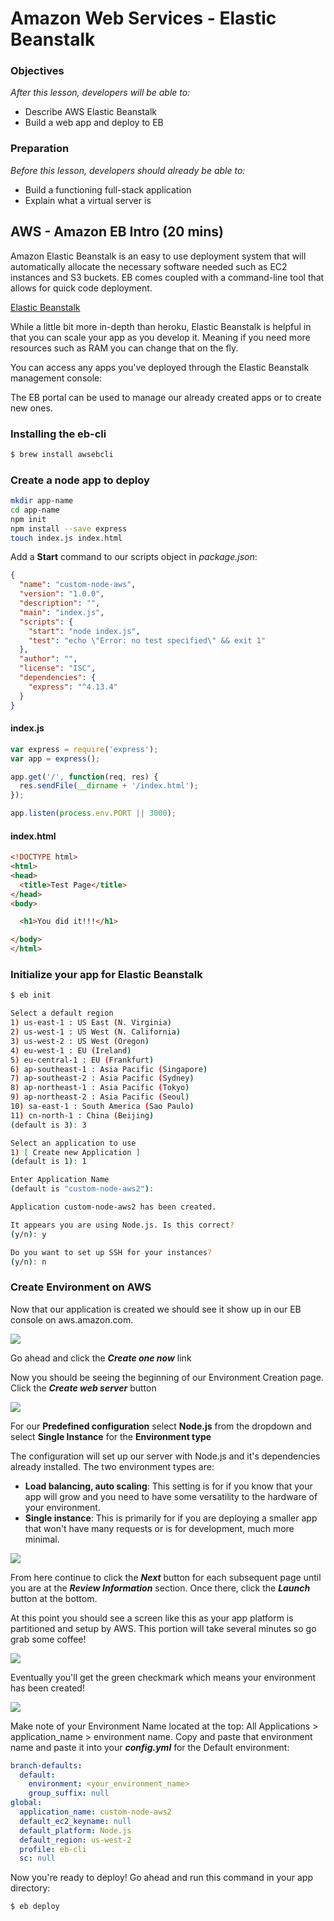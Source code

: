 # Amazon Web Services - Elastic Beanstalk

### Objectives
*After this lesson, developers will be able to:*

- Describe AWS Elastic Beanstalk
- Build a web app and deploy to EB

### Preparation
*Before this lesson, developers should already be able to:*

- Build a functioning full-stack application
- Explain what a virtual server is

## AWS - Amazon EB Intro (20 mins)

Amazon Elastic Beanstalk is an easy to use deployment system that will automatically allocate the necessary software needed such as EC2 instances and S3 buckets. EB comes coupled with a command-line tool that allows for quick code deployment.

[Elastic Beanstalk](https://aws.amazon.com/elasticbeanstalk/)

While a little bit more in-depth than heroku, Elastic Beanstalk is helpful in that you can scale your app as you develop it. Meaning if you need more resources such as RAM you can change that on the fly.


You can access any apps you've deployed through the Elastic Beanstalk management console:

The EB portal can be used to manage our already created apps or to create new ones.

### Installing the eb-cli

```bash
$ brew install awsebcli
```

### Create a node app to deploy

```bash
mkdir app-name
cd app-name
npm init
npm install --save express
touch index.js index.html
```
Add a **Start** command to our scripts object in *package.json*:

```json
{
  "name": "custom-node-aws",
  "version": "1.0.0",
  "description": "",
  "main": "index.js",
  "scripts": {
    "start": "node index.js",
    "test": "echo \"Error: no test specified\" && exit 1"
  },
  "author": "",
  "license": "ISC",
  "dependencies": {
    "express": "^4.13.4"
  }
}
```

#### index.js
```javascript
var express = require('express');
var app = express();

app.get('/', function(req, res) {
  res.sendFile(__dirname + '/index.html');
});

app.listen(process.env.PORT || 3000);
```

#### index.html
```html
<!DOCTYPE html>
<html>
<head>
  <title>Test Page</title>
</head>
<body>

  <h1>You did it!!!</h1>

</body>
</html>
```

### Initialize your app for Elastic Beanstalk
```bash
$ eb init

Select a default region
1) us-east-1 : US East (N. Virginia)
2) us-west-1 : US West (N. California)
3) us-west-2 : US West (Oregon)
4) eu-west-1 : EU (Ireland)
5) eu-central-1 : EU (Frankfurt)
6) ap-southeast-1 : Asia Pacific (Singapore)
7) ap-southeast-2 : Asia Pacific (Sydney)
8) ap-northeast-1 : Asia Pacific (Tokyo)
9) ap-northeast-2 : Asia Pacific (Seoul)
10) sa-east-1 : South America (Sao Paulo)
11) cn-north-1 : China (Beijing)
(default is 3): 3

Select an application to use
1) [ Create new Application ]
(default is 1): 1

Enter Application Name
(default is "custom-node-aws2"):

Application custom-node-aws2 has been created.

It appears you are using Node.js. Is this correct?
(y/n): y

Do you want to set up SSH for your instances?
(y/n): n


```

### Create Environment on AWS

Now that our application is created we should see it show up in our EB console on aws.amazon.com.

![](http://res.cloudinary.com/du4thvcsa/image/upload/v1464736754/Screen_Shot_2016-05-31_at_4.18.54_PM_zozbfo.png)

Go ahead and click the ***Create one now*** link

Now you should be seeing the beginning of our Environment Creation page. Click the ***Create web server*** button

![](http://res.cloudinary.com/du4thvcsa/image/upload/v1464736928/Screen_Shot_2016-05-31_at_4.21.47_PM_ak1wo1.png)

For our **Predefined configuration** select **Node.js** from the dropdown and select **Single Instance** for the **Environment type**

The configuration will set up our server with Node.js and it's dependencies already installed. The two environment types are:

 - **Load balancing, auto scaling**: This setting is for if you know that your app will grow and you need to have some versatility to the hardware of your environment.
 - **Single instance**: This is primarily for if you are deploying a smaller app that won't have many requests or is for development, much more minimal.

![](http://res.cloudinary.com/du4thvcsa/image/upload/v1464737035/Screen_Shot_2016-05-31_at_4.23.45_PM_r1q5rn.png)

From here continue to click the ***Next*** button for each subsequent page until you are at the ***Review Information*** section. Once there, click the ***Launch*** button at the bottom.

At this point you should see a screen like this as your app platform is partitioned and setup by AWS. This portion will take several minutes so go grab some coffee!

![](http://res.cloudinary.com/du4thvcsa/image/upload/v1464737567/Screen_Shot_2016-05-31_at_4.32.31_PM_ucrg7r.png)

Eventually you'll get the green checkmark which means your environment has been created!

![](http://res.cloudinary.com/du4thvcsa/image/upload/v1464747889/Screen_Shot_2016-05-31_at_7.24.34_PM_qd6ayj.png)

Make note of your Environment Name located at the top: All Applications > application_name > environment name. Copy and paste that environment name and paste it into your ***config.yml*** for the Default environment:

```yml
branch-defaults:
  default:
    environment: <your_environment_name>
    group_suffix: null
global:
  application_name: custom-node-aws2
  default_ec2_keyname: null
  default_platform: Node.js
  default_region: us-west-2
  profile: eb-cli
  sc: null
```

Now you're ready to deploy! Go ahead and run this command in your app directory:

```bash
$ eb deploy
```
